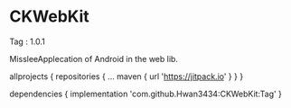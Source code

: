 # CKWebKit

Tag : 1.0.1

MissleeApplecation of Android in the web lib.


allprojects {
	repositories {
		...
		maven { url 'https://jitpack.io' }
	}
}
  
dependencies {
	        implementation 'com.github.Hwan3434:CKWebKit:Tag'
}
